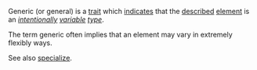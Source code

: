 Generic (or general) is a [trait](https://github.com/gcassel/Modular-Organization-Terminology/blob/master/terms/trait.md) which [indicates](https://github.com/gcassel/Modular-Organization-Terminology/blob/master/terms/indicate.md) that the [described](https://github.com/gcassel/Modular-Organization-Terminology/blob/master/terms/description.md) [element](https://github.com/gcassel/Modular-Organization-Terminology/blob/master/terms/element.md) is an *[intentionally](https://github.com/gcassel/Modular-Organization-Terminology/blob/master/terms/intention.md) [variable](https://github.com/gcassel/Modular-Organization-Terminology/blob/master/terms/variable.md) [type](https://github.com/gcassel/Modular-Organization-Terminology/blob/master/terms/type.md)*.

The term generic often implies that an element may vary in extremely flexibly ways.

See also [specialize](https://github.com/gcassel/Modular-Organization-Terminology/blob/master/terms/specialize.md).
